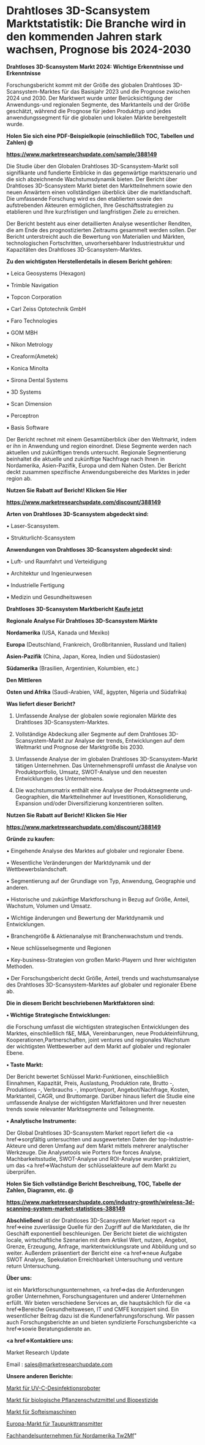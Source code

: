 # Drahtloses 3D-Scansystem Marktstatistik: Die Branche wird in den kommenden Jahren stark wachsen, Prognose bis 2024-2030

<strong>Drahtloses 3D-Scansystem Markt 2024: Wichtige Erkenntnisse und Erkenntnisse</strong>

Forschungsbericht kommt mit der Größe des globalen Drahtloses 3D-Scansystem-Marktes für das Basisjahr 2023 und die Prognose zwischen 2024 und 2030. Der Marktwert wurde unter Berücksichtigung der Anwendungs-und regionalen Segmente, des Marktanteils und der Größe geschätzt, während die Prognose für jeden Produkttyp und jedes anwendungssegment für die globalen und lokalen Märkte bereitgestellt wurde.



<strong>Holen Sie sich eine PDF-Beispielkopie (einschließlich TOC, Tabellen und Zahlen) @
</strong>

<strong><a href=https://www.marketresearchupdate.com/sample/388149>

<strong>https://www.marketresearchupdate.com/sample/388149</u></font></a></strong></strong>

Die Studie über den Globalen Drahtloses 3D-Scansystem-Markt soll signifikante und fundierte Einblicke in das gegenwärtige marktszenario und die sich abzeichnende Wachstumsdynamik bieten. Der Bericht über Drahtloses 3D-Scansystem Markt bietet den Marktteilnehmern sowie den neuen Anwärtern einen vollständigen überblick über die marktlandschaft. Die umfassende Forschung wird es den etablierten sowie den aufstrebenden Akteuren ermöglichen, Ihre Geschäftsstrategien zu etablieren und Ihre kurzfristigen und langfristigen Ziele zu erreichen.

Der Bericht besteht aus einer detaillierten Analyse wesentlicher Renditen, die am Ende des prognostizierten Zeitraums gesammelt werden sollen. Der Bericht unterstreicht auch die Bewertung von Materialien und Märkten, technologischen Fortschritten, unvorhersehbarer Industriestruktur und Kapazitäten des Drahtloses 3D-Scansystem-Marktes.



<strong>Zu den wichtigsten Herstellerdetails in diesem Bericht gehören:</strong>

• Leica Geosystems (Hexagon)

• Trimble Navigation

• Topcon Corporation

• Carl Zeiss Optotechnik GmbH

• Faro Technologies

• GOM MBH

• Nikon Metrology

• Creaform(Ametek)

• Konica Minolta

• Sirona Dental Systems

• 3D Systems

• Scan Dimension

• Perceptron

• Basis Software

Der Bericht rechnet mit einem Gesamtüberblick über den Weltmarkt, indem er ihn in Anwendung und region einordnet. Diese Segmente werden nach aktuellen und zukünftigen trends untersucht. Regionale Segmentierung beinhaltet die aktuelle und zukünftige Nachfrage nach Ihnen in Nordamerika, Asien-Pazifik, Europa und dem Nahen Osten. Der Bericht deckt zusammen spezifische Anwendungsbereiche des Marktes in jeder region ab.



<strong>Nutzen Sie Rabatt auf Bericht! Klicken Sie Hier
</strong>

<strong><a href=https://www.marketresearchupdate.com/discount/388149>https://www.marketresearchupdate.com/discount/388149</b></u></font></strong></a>



<strong>Arten von Drahtloses 3D-Scansystem abgedeckt sind:</strong>

• Laser-Scansystem.

• Strukturlicht-Scansystem



<strong>Anwendungen von Drahtloses 3D-Scansystem abgedeckt sind:</strong>

• Luft- und Raumfahrt und Verteidigung

• Architektur und Ingenieurwesen

• Industrielle Fertigung

• Medizin und Gesundheitswesen



<strong>Drahtloses 3D-Scansystem Marktbericht <a href=https://www.marketresearchupdate.com/buynow/388149>Kaufe jetzt</a></strong>



<strong>Regionale Analyse Für Drahtloses 3D-Scansystem Märkte</strong>



<strong>Nordamerika</strong> (USA, Kanada und Mexiko)



<strong>Europa</strong> (Deutschland, Frankreich, Großbritannien, Russland und Italien)



<strong>Asien-Pazifik</strong> (China, Japan, Korea, Indien und Südostasien)



<strong>Südamerika</strong> (Brasilien, Argentinien, Kolumbien, etc.)



<strong>Den Mittleren</strong> 

<strong>Osten und Afrika</strong> (Saudi-Arabien, VAE, ägypten, Nigeria und Südafrika)



<strong>Was liefert dieser Bericht?</strong>

1. Umfassende Analyse der globalen sowie regionalen Märkte des Drahtloses 3D-Scansystem-Marktes.

2. Vollständige Abdeckung aller Segmente auf dem Drahtloses 3D-Scansystem-Markt zur Analyse der trends, Entwicklungen auf dem Weltmarkt und Prognose der Marktgröße bis 2030.

3. Umfassende Analyse der im globalen Drahtloses 3D-Scansystem-Markt tätigen Unternehmen. Das Unternehmensprofil umfasst die Analyse von Produktportfolio, Umsatz, SWOT-Analyse und den neuesten Entwicklungen des Unternehmens.

4. Die wachstumsmatrix enthält eine Analyse der Produktsegmente und-Geographien, die Marktteilnehmer auf Investitionen, Konsolidierung, Expansion und/oder Diversifizierung konzentrieren sollten.



<strong>Nutzen Sie Rabatt auf Bericht! Klicken Sie Hier
</strong>

<strong><a href=https://www.marketresearchupdate.com/discount/388149>https://www.marketresearchupdate.com/discount/388149</b></u></font></strong></a>



<strong>Gründe zu kaufen:</strong>

• Eingehende Analyse des Marktes auf globaler und regionaler Ebene.

• Wesentliche Veränderungen der Marktdynamik und der Wettbewerbslandschaft.

• Segmentierung auf der Grundlage von Typ, Anwendung, Geographie und anderen.

• Historische und zukünftige Marktforschung in Bezug auf Größe, Anteil, Wachstum, Volumen und Umsatz.

• Wichtige änderungen und Bewertung der Marktdynamik und Entwicklungen.

• Branchengröße &amp; Aktienanalyse mit Branchenwachstum und trends.

• Neue schlüsselsegmente und Regionen

• Key-business-Strategien von großen Markt-Playern und Ihrer wichtigsten Methoden.

• Der Forschungsbericht deckt Größe, Anteil, trends und wachstumsanalyse des Drahtloses 3D-Scansystem-Marktes auf globaler und regionaler Ebene ab.



<strong>Die in diesem Bericht beschriebenen Marktfaktoren sind:</strong>



<strong>• Wichtige Strategische Entwicklungen:</strong>

die Forschung umfasst die wichtigsten strategischen Entwicklungen des Marktes, einschließlich f&amp;E, M&amp;A, Vereinbarungen, neue Produkteinführung, Kooperationen,Partnerschaften, joint ventures und regionales Wachstum der wichtigsten Wettbewerber auf dem Markt auf globaler und regionaler Ebene.



<strong>• Taste Markt:</strong>

Der Bericht bewertet Schlüssel Markt-Funktionen, einschließlich Einnahmen, Kapazität, Preis, Auslastung, Produktion rate, Brutto -, Produktions -, Verbrauchs -, import/export, Angebot/Nachfrage, Kosten, Marktanteil, CAGR, und Bruttomarge. Darüber hinaus liefert die Studie eine umfassende Analyse der wichtigsten Marktfaktoren und Ihrer neuesten trends sowie relevanter Marktsegmente und Teilsegmente.



<strong>• Analytische Instrumente:</strong>

Der Global Drahtloses 3D-Scansystem Market report liefert die <a href=>sorgf</a>ältig untersuchten und ausgewerteten Daten der top-Industrie-Akteure und deren Umfang auf dem Markt mittels mehrerer analytischer Werkzeuge. Die Analysetools wie Porters five forces Analyse, Machbarkeitsstudie, SWOT-Analyse und ROI-Analyse wurden praktiziert, um das <a href=>Wachstum</a> der schlüsselakteure auf dem Markt zu überprüfen.



<strong>Holen Sie Sich vollständige Bericht Beschreibung, TOC, Tabelle der Zahlen, Diagramm, etc. @ </strong>

<strong><a href=https://www.marketresearchupdate.com/industry-growth/wireless-3d-scanning-system-market-statistices-388149>https://www.marketresearchupdate.com/industry-growth/wireless-3d-scanning-system-market-statistices-388149</a></font></strong>



<strong>Abschließend</strong> ist der Drahtloses 3D-Scansystem Market report <a href=>eine</a> zuverlässige Quelle für den Zugriff auf die Marktdaten, die Ihr Geschäft exponentiell beschleunigen. Der Bericht bietet die wichtigsten locale, wirtschaftliche Szenarien mit dem Artikel Wert, nutzen, Angebot, Grenze, Erzeugung, Anfrage, marktentwicklungsrate und Abbildung und so weiter. Außerdem präsentiert der Bericht eine <a href=>neue</a> Aufgabe SWOT Analyse, Spekulation Erreichbarkeit Untersuchung und venture return Untersuchung.



<strong>Über uns:</strong>

 ist ein Marktforschungsunternehmen, <a href=>das</a> die Anforderungen großer Unternehmen, Forschungsagenturen und anderer Unternehmen erfüllt. Wir bieten verschiedene Services an, die hauptsächlich für die <a href=>Bereiche</a> Gesundheitswesen, IT und CMFE konzipiert sind. Ein wesentlicher Beitrag dazu ist die Kundenerfahrungsforschung. Wir passen auch Forschungsberichte an und bieten syndizierte Forschungsberichte <a href=>sowie</a> Beratungsdienste an.



<strong><a href=>Kontaktiere uns:</a></strong>

Market Research Update

Email : sales@marketresearchupdate.com



<strong>Unsere anderen Berichte:</strong>

<a href=https://www.linkedin.com/pulse/uv-c-disinfection-robot-market-2023-latest-trending-industry>Markt für UV-C-Desinfektionsroboter</a>

<a href=https://www.linkedin.com/pulse/biological-crop-protection-bio-pesticide-market-2023-analysis>Markt für biologische Pflanzenschutzmittel und Biopestizide</a>

<a href=https://www.linkedin.com/pulse/soft-ice-cream-machines-market-size-industry>Markt für Softeismaschinen</a>

<a href=https://www.linkedin.com/pulse/europe-dew-point-transmitters-market-2023-current>Europa-Markt für Taupunkttransmitter</a>

<a href=https://www.linkedin.com/pulse/north-america-specialty-trade-contractors-tw2mf/>Fachhandelsunternehmen für Nordamerika Tw2Mf</a>"
